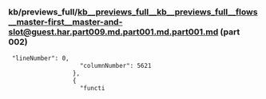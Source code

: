 ### kb/previews_full/kb__previews_full__kb__previews_full__flows__master-first__master-and-slot@guest.har.part009.md.part001.md.part001.md (part 002)

```md
 "lineNumber": 0,
                    "columnNumber": 5621
                  },
                  {
                    "functi
```

```
